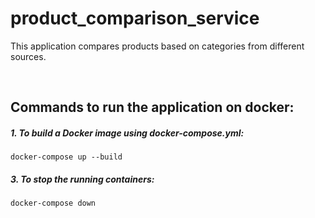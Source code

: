 # product_comparison_service

This application compares products based on categories from different sources.

<br/>

## Commands to run the application on docker:

##### 1. To build a Docker image using docker-compose.yml:

`docker-compose up --build`

##### 3. To stop the running containers: 

`docker-compose down`





